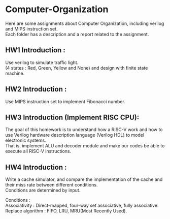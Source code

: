 # Computer-Organization

Here are some assignments about Computer Organization, including verilog and MIPS instruction set.  
Each folder has a description and a report related to the assignment.

## HW1 Introduction : 

Use verilog to simulate traffic light.  
(4 states : Red, Green, Yellow and None) and design with finite state machine.  

## HW2 Introduction : 

Use MIPS instruction set to implement Fibonacci number.  

## HW3 Introduction (Implement RISC CPU): 

The goal of this homework is to understand how a RISC-V work and how to use Verilog hardware description language (Verilog HDL) to model electronic systems.   
That is, implement ALU and decoder module and make our codes be able to execute all RISC-V instructions.  

## HW4 Introduction : 

Write a cache simulator, and compare the implementation of the cache and their miss rate between different conditions.   
Conditions are determined by input.     
  
Conditions :   
Associativity : Direct-mapped, four-way set associative, fully associative.  
Replace algorithm : FIFO, LRU,  MRU(Most Recently Used).   
